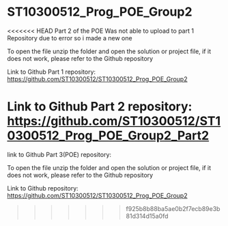 # ST10300512_Prog_POE_Group2
<<<<<<< HEAD
Part 2 of the POE
Was not able to upload to part 1 Repository due to error so i made a new one

To open the file unzip the folder and open the solution or project file, if it does not work, please refer to the Github repository


Link to Github Part 1 repository:
https://github.com/ST10300512/ST10300512_Prog_POE_Group2

Link to Github Part 2 repository:
https://github.com/ST10300512/ST10300512_Prog_POE_Group2_Part2
=======


link to Github Part 3(POE) repository:

To open the file unzip the folder and open the solution or project file, if it does not work, please refer to the Github repository

Link to Github repository:
https://github.com/ST10300512/ST10300512_Prog_POE_Group2
>>>>>>> f925b8b88ba5ae0b2f7ecb89e3b81d314d15a0fd
